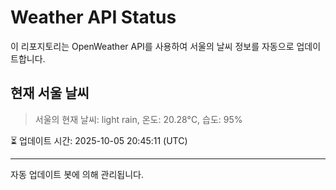 
# Weather API Status

이 리포지토리는 OpenWeather API를 사용하여 서울의 날씨 정보를 자동으로 업데이트합니다.

## 현재 서울 날씨
> 서울의 현재 날씨: light rain, 온도: 20.28°C, 습도: 95%

⏳ 업데이트 시간: 2025-10-05 20:45:11 (UTC)

---
자동 업데이트 봇에 의해 관리됩니다.
